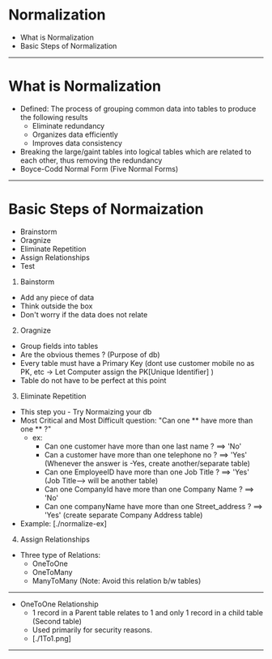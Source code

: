 # Normalization

- What is Normalization
- Basic Steps of Normalization

---

# What is Normalization

- Defined: The process of grouping common data into tables to produce the following results
  - Eliminate redundancy
  - Organizes data efficiently
  - Improves data consistency
- Breaking the large/gaint tables into logical tables which are related to each other, thus removing the redundancy
- Boyce-Codd Normal Form (Five Normal Forms)

---

# Basic Steps of Normaization

- Brainstorm
- Oragnize
- Eliminate Repetition
- Assign Relationships
- Test

1. Bainstorm

- Add any piece of data
- Think outside the box
- Don't worry if the data does not relate

2. Oragnize

- Group fields into tables
- Are the obvious themes ? (Purpose of db)
- Every table must have a Primary Key (dont use customer mobile no as PK, etc -> Let Computer assign the PK[Unique Identifier] )
- Table do not have to be perfect at this point

3. Eliminate Repetition

- This step you - Try Normaizing your db
- Most Critical and Most Difficult question: "Can one ** have more than one ** ?"
  - ex:
    - Can one customer have more than one last name ? ==> 'No'
    - Can a customer have more than one telephone no ? ==> 'Yes' (Whenever the answer is -Yes, create another/separate table)
    - Can one EmployeeID have more than one Job Title ? ==> 'Yes' (Job Title--> will be another table)
    - Can one CompanyId have more than one Company Name ? ==> 'No'
    - Can one companyName have more than one Street_address ? ==> 'Yes' (create separate Company Address table)
- Example: [./normalize-ex]

4. Assign Relationships

- Three type of Relations:
  - OneToOne
  - OneToMany
  - ManyToMany (Note: Avoid this relation b/w tables)

---

- OneToOne Relationship
  - 1 record in a Parent table relates to 1 and only 1 record in a child table (Second table)
  - Used primarily for security reasons.
  - [./1To1.png]

---
